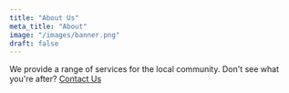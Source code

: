 ```yaml
---
title: "About Us"
meta_title: "About"
image: "/images/banner.png"
draft: false
---
```


We provide a range of services for the local community. Don't see what you're after? [Contact Us](/contact)